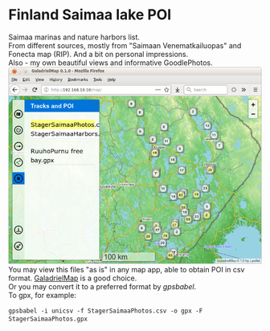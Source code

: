 # Finland Saimaa lake POI
Saimaa marinas and nature harbors list.<br>
From different sources, mostly from "Saimaan Venematkailuopas" and Fonecta map (RIP). And a bit on personal impressions.<br>
Also - my own beautiful views and informative GoodlePhotos.
 ![cover](screenshot.png)
You may view this files "as is" in any map app, able to obtain POI in csv format. [GaladrielMap](https://github.com/VladimirKalachikhin/Galadriel-map/tree/master) is a good choice.<br>
Or you may convert it to a preferred format by *gpsbabel*.<br>
To gpx, for example:
```
gpsbabel -i unicsv -f StagerSaimaaPhotos.csv -o gpx -F StagerSaimaaPhotos.gpx
```

